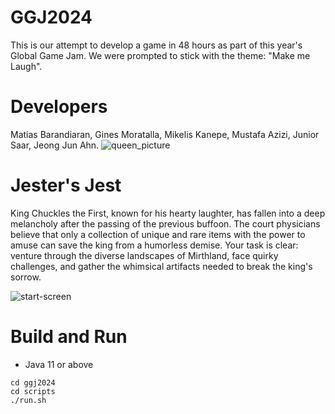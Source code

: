 # GGJ2024

This is our attempt to develop a game in 48 hours as part of this year's Global Game Jam. We were prompted to stick with the theme: "Make me Laugh". 

# Developers

Matias Barandiaran, Gines Moratalla, Mikelis Kanepe, Mustafa Azizi, Junior Saar, Jeong Jun Ahn. ![queen_picture](https://github.com/m4mbo/ggj2024/assets/115642529/80ffb32f-24a8-4c22-8e6e-50e44f91098e)

# Jester's Jest

King Chuckles the First, known for his hearty laughter, has fallen into a deep melancholy after the passing of the previous buffoon. The court physicians believe that only a collection of unique and rare items with the power to amuse can save the king from a humorless demise. Your task is clear: venture through the diverse landscapes of Mirthland, face quirky challenges, and gather the whimsical artifacts needed to break the king's sorrow.

![start-screen](https://github.com/m4mbo/ggj2024/assets/115642529/eec31c7f-8db6-4df8-8903-e8d0baff7793)

# Build and Run
- Java 11 or above
```
cd ggj2024
cd scripts
./run.sh
```
